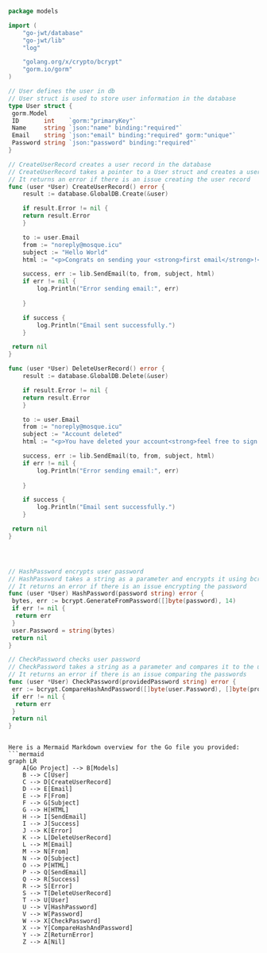 ```go

package models

import (
	"go-jwt/database"
	"go-jwt/lib"
	"log"

	"golang.org/x/crypto/bcrypt"
	"gorm.io/gorm"
)

// User defines the user in db
// User struct is used to store user information in the database
type User struct {
 gorm.Model
 ID       int    `gorm:"primaryKey"`
 Name     string `json:"name" binding:"required"`
 Email    string `json:"email" binding:"required" gorm:"unique"`
 Password string `json:"password" binding:"required"`
}

// CreateUserRecord creates a user record in the database
// CreateUserRecord takes a pointer to a User struct and creates a user record in the database
// It returns an error if there is an issue creating the user record
func (user *User) CreateUserRecord() error {
	result := database.GlobalDB.Create(&user)

	if result.Error != nil {
    return result.Error
    }

  	to := user.Email
    from := "noreply@mosque.icu"
    subject := "Hello World"
    html := "<p>Congrats on sending your <strong>first email</strong>!</p>"

    success, err := lib.SendEmail(to, from, subject, html)
    if err != nil {
        log.Println("Error sending email:", err)
        
    }

    if success {
        log.Println("Email sent successfully.")
    }

 return nil
}

func (user *User) DeleteUserRecord() error {
	result := database.GlobalDB.Delete(&user)

	if result.Error != nil {
    return result.Error
    }

  	to := user.Email
    from := "noreply@mosque.icu"
    subject := "Account deleted"
    html := "<p>You have deleted your account<strong>feel free to sign up with the same credentials if you return</strong>!</p>"

    success, err := lib.SendEmail(to, from, subject, html)
    if err != nil {
        log.Println("Error sending email:", err)
        
    }

    if success {
        log.Println("Email sent successfully.")
    }

 return nil
}




// HashPassword encrypts user password
// HashPassword takes a string as a parameter and encrypts it using bcrypt
// It returns an error if there is an issue encrypting the password
func (user *User) HashPassword(password string) error {
 bytes, err := bcrypt.GenerateFromPassword([]byte(password), 14)
 if err != nil {
  return err
 }
 user.Password = string(bytes)
 return nil
}

// CheckPassword checks user password
// CheckPassword takes a string as a parameter and compares it to the user's encrypted password
// It returns an error if there is an issue comparing the passwords
func (user *User) CheckPassword(providedPassword string) error {
 err := bcrypt.CompareHashAndPassword([]byte(user.Password), []byte(providedPassword))
 if err != nil {
  return err
 }
 return nil
}

```

```mermaid

Here is a Mermaid Markdown overview for the Go file you provided:
```mermaid
graph LR
    A[Go Project] --> B[Models]
    B --> C[User]
    C --> D[CreateUserRecord]
    D --> E[Email]
    E --> F[From]
    F --> G[Subject]
    G --> H[HTML]
    H --> I[SendEmail]
    I --> J[Success]
    J --> K[Error]
    K --> L[DeleteUserRecord]
    L --> M[Email]
    M --> N[From]
    N --> O[Subject]
    O --> P[HTML]
    P --> Q[SendEmail]
    Q --> R[Success]
    R --> S[Error]
    S --> T[DeleteUserRecord]
    T --> U[User]
    U --> V[HashPassword]
    V --> W[Password]
    W --> X[CheckPassword]
    X --> Y[CompareHashAndPassword]
    Y --> Z[ReturnError]
    Z --> A[Nil]
```

```
